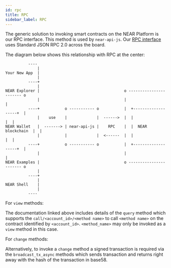 ```yaml
---
id: rpc
title: RPC
sidebar_label: RPC
---
```


The generic solution to invoking smart contracts on the NEAR Platform is our RPC interface. This method is used by `near-api-js`. Our [RPC interface](/docs/interaction/rpc) uses Standard JSON RPC 2.0 across the board.

The diagram below shows this relationship with RPC at the center:

```text
          ----
              |
Your New App  |
              |
          ----+
              |
NEAR Explorer |                                     o ----------------------- o
              |                                     |                         |
          ----+           o ----------- o           |  +-------------------+  |
              |    use    |             |  ------>  |  |                   |  |
NEAR Wallet   |  -------> | near-api-js |    RPC    |  |  NEAR blockchain  |  |
              |           |             |  <------  |  |                   |  |
          ----+           o ----------- o           |  +-------------------+  |
              |                                     |                         |
NEAR Examples |                                     o ----------------------- o
              |
          ----+
              |
NEAR Shell    |
              |
          ----
```


For `view` methods:

The documentation linked above includes details of the `query` method which supports the `call/<account_id>/<method name>` to call `<method name>` on the contract identified by `<account_id>`.  `<method_name>` may only be invoked as a `view` method in this case.

For `change` methods:

Alternatively, to invoke a `change` method a signed transaction is required via the `broadcast_tx_async` methods which sends transaction and returns right away with the hash of the transaction in base58.
